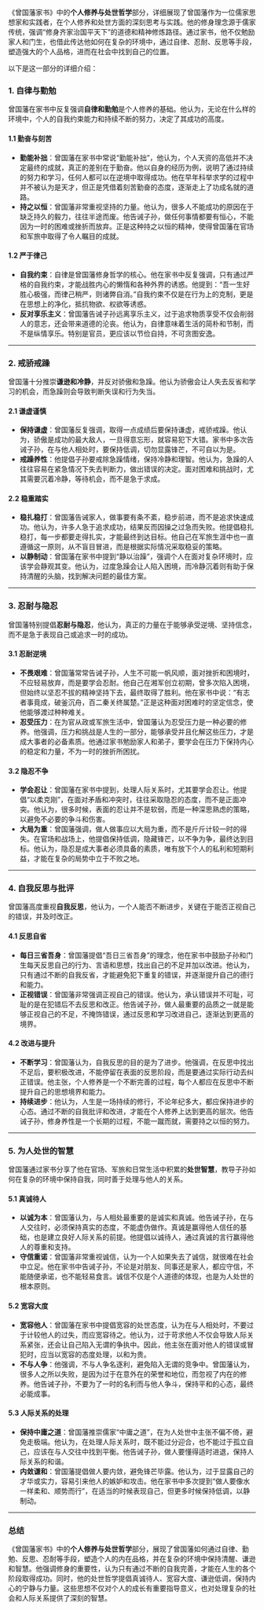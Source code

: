 《曾国藩家书》中的**个人修养与处世哲学**部分，详细展现了曾国藩作为一位儒家思想家和实践者，在个人修养和处世方面的深刻思考与实践。他的修身理念源于儒家传统，强调“修身齐家治国平天下”的道德和精神修炼路径。通过家书，他不仅勉励家人和门生，也借此传达他如何在复杂的环境中，通过自律、忍耐、反思等手段，塑造强大的个人品格，进而在社会中找到自己的位置。

以下是这一部分的详细介绍：

### 1. **自律与勤勉**

曾国藩在家书中反复强调**自律和勤勉**是个人修养的基础。他认为，无论在什么样的环境中，个人的自我约束能力和持续不断的努力，决定了其成功的高度。

#### 1.1 **勤奋与刻苦**

- **勤能补拙**：曾国藩在家书中常说“勤能补拙”，他认为，个人天资的高低并不决定最终的成就，真正的差别在于勤奋。他以自身的经历为例，说明了通过持续的努力和学习，任何人都可以在逆境中取得成功。他在早年科举求学的过程中并不被认为是天才，但正是凭借着刻苦勤奋的态度，逐渐走上了功成名就的道路。
- **持之以恒**：曾国藩非常重视坚持的力量。他认为，很多人不能成功的原因在于缺乏持久的毅力，往往半途而废。他告诫子孙，做任何事情都要有恒心，不能因为一时的困难或挫折而放弃。正是这种持之以恒的精神，使得曾国藩在官场和军旅中取得了令人瞩目的成就。

#### 1.2 **严于律己**

- **自我约束**：自律是曾国藩修身哲学的核心。他在家书中反复强调，只有通过严格的自我约束，才能战胜内心的懒惰和各种外界的诱惑。他提到：“吾一生好胜心极强，而律己稍严，则诸弊自消。”自我约束不仅是在行为上的克制，更是在思想上的净化，抵抗物欲、权欲等诱惑。
- **反对享乐主义**：曾国藩告诫子孙远离享乐主义，过于追求物质享受不仅会削弱人的意志，还会带来道德的沦丧。他认为，自律意味着生活的简朴和节制，而不是纵情享乐。特别是官员，更应该以节俭自持，不可贪图安逸。

------

### 2. **戒骄戒躁**

曾国藩十分推崇**谦逊和冷静**，并反对骄傲和急躁。他认为骄傲会让人失去反省和学习的机会，而急躁则会导致判断失误和行为失当。

#### 2.1 **谦虚谨慎**

- **保持谦虚**：曾国藩反复强调，取得一点成绩后要保持谦虚，戒骄戒躁。他认为，骄傲是成功的最大敌人，一旦得意忘形，就容易犯下大错。家书中多次告诫子孙，在与他人相处时，要保持低调，切勿显露锋芒，不可自以为是。
- **戒躁养性**：他提倡子孙要戒除急躁情绪，保持冷静和理智。他认为，急躁的人往往容易在紧急情况下失去判断力，做出错误的决定。面对困难和挑战时，尤其需要沉着冷静，等待机会，而不是急于求成。

#### 2.2 **稳重踏实**

- **稳扎稳打**：曾国藩告诫家人，做事要有条不紊，稳步前进，而不是追求快速成功。他认为，许多人急于追求成功，结果反而因操之过急而失败。他提倡稳扎稳打，每一步都要走得扎实，才能最终到达目标。他自己在军旅生涯中也一直遵循这一原则，从不盲目冒进，而是根据实际情况采取稳妥的策略。
- **以静制动**：曾国藩在家书中提到“静以治躁”，强调个人在面对复杂环境时，应该学会静观其变。他认为，过度急躁会让人陷入困境，而冷静沉着则有助于保持清醒的头脑，找到解决问题的最佳方案。

------

### 3. **忍耐与隐忍**

曾国藩特别提倡**忍耐与隐忍**，他认为，真正的力量在于能够承受逆境、坚持信念，而不是急于表现自己或追求一时的成功。

#### 3.1 **忍耐逆境**

- **不畏艰难**：曾国藩常常告诫子孙，人生不可能一帆风顺，面对挫折和困境时，不应轻易放弃，而是要学会忍耐。他自己在湘军创立初期，曾多次陷入困境，但始终以坚忍不拔的精神坚持下去，最终取得了胜利。他在家书中说：“有志者事竟成，破釜沉舟，百二秦关终属楚。”正是这种面对困难时的坚定信念，使他能够渡过种种难关。
- **忍受压力**：在为官从政或军旅生活中，曾国藩认为忍受压力是一种必要的修养。他强调，压力和挑战是人生的一部分，能够承受并且化解这些压力，才是成大事者的必备素质。他通过家书勉励家人和弟子，要学会在压力下保持内心的稳定和力量，不为一时的挫折所困扰。

#### 3.2 **隐忍不争**

- **学会忍让**：曾国藩在家书中提到，处理人际关系时，尤其要学会忍让。他提倡“以柔克刚”，在面对矛盾和冲突时，往往采取隐忍的态度，而不是正面冲突。他认为，很多时候，表面的忍让并不是软弱，而是一种深思熟虑的策略，以避免不必要的争斗和伤害。
- **大局为重**：曾国藩强调，做人做事应以大局为重，而不是斤斤计较一时的得失。在官场和战场上，他提倡保持低调，隐藏锋芒，以不争为争，最终达到目标。他认为，隐忍是成大事者必须具备的素质，唯有放下个人的私利和短期利益，才能在复杂的局势中立于不败之地。

------

### 4. **自我反思与批评**

曾国藩高度重视**自我反思**，他认为，一个人能否不断进步，关键在于能否正视自己的错误，并及时改正。

#### 4.1 **反思自省**

- **每日三省吾身**：曾国藩提倡“吾日三省吾身”的理念，他在家书中鼓励子孙和门生每天反思自己的行为、言语和思想，找出自己的不足并加以改进。他认为，只有通过不断的自我反省，才能避免犯下重复的错误，并逐渐提升自己的德行和能力。
- **正视错误**：曾国藩非常强调正视自己的错误。他认为，承认错误并不可耻，可耻的是在犯错后不去反思和改正。他告诫子孙，做人最重要的品质之一就是能够正视自己的不足，不掩饰错误，通过反思和学习改进自己，逐渐达到更高的境界。

#### 4.2 **改进与提升**

- **不断学习**：曾国藩认为，自我反思的目的是为了进步。他强调，在反思中找出不足后，要积极改进，不能停留在表面的反思阶段，而是要通过实际行动去纠正错误。他主张，个人修养是一个不断完善的过程，每个人都应在反思中不断提升自己的思想境界和能力。
- **持续进步**：他认为，人生是一场持续的修行，不论年纪多大，都应保持进步的心态。通过不断的自我批评和改进，才能在个人修养上达到更高的层次。他告诫子孙，修身养性是一个长期的过程，不能一蹴而就，需要持之以恒的努力。

------

### 5. **为人处世的智慧**

曾国藩通过家书分享了他在官场、军旅和日常生活中积累的**处世智慧**，教导子孙如何在复杂的环境中保持自我，同时善于处理与他人的关系。

#### 5.1 **真诚待人**

- **以诚为本**：曾国藩认为，与人相处最重要的是诚实和真诚。他告诫子孙，在与人交往时，必须保持真实的态度，不能虚伪做作。真诚是赢得他人信任的基础，也是建立良好人际关系的前提。他提倡以诚待人，通过真诚的言行赢得他人的尊重和支持。
- **守信重诺**：曾国藩非常重视诚信，认为一个人如果失去了诚信，就很难在社会中立足。他在家书中告诫子孙，不论是对朋友、同事还是家人，都应守信，不能随便承诺，也不能轻易食言。诚信不仅是个人道德的体现，也是为人处世的根本原则。

#### 5.2 **宽容大度**

- **宽容他人**：曾国藩在家书中提倡宽容的处世态度，认为在与人相处时，不要过于计较他人的过失，而应宽容待之。他认为，过于苛求他人不仅会导致人际关系紧张，还会让自己陷入无谓的争执中。因此，他主张在面对他人的错误或冒犯时，应当以宽容的态度处理，以和为贵。
- **不与人争**：他强调，不与人争名逐利，避免陷入无谓的竞争中。曾国藩认为，很多人之所以失败，是因为过于在意外在的荣誉和地位，而忽视了内在的修养。他告诫子孙，不要为了一时的名利而与他人争斗，保持平和的心态，最终必能成事。

#### 5.3 **人际关系的处理**

- **保持中庸之道**：曾国藩推崇儒家“中庸之道”，在为人处世中主张不偏不倚，避免走极端。他认为，在处理人际关系时，既不能过分迎合，也不能过于孤立自己，应该在与人交往中找到平衡。他告诫子孙，做人要懂得适时进退，保持人际关系的和谐。
- **内敛谦和**：曾国藩提倡做人要内敛，避免锋芒毕露。他认为，过于显露自己的才华或实力，容易引来他人的嫉妒和攻击。他在家书中多次提到“做人要像水一样柔和、顺势而行”，在适当的时候表现自己，但更多时候保持低调，以静制动。

------

### 总结

《曾国藩家书》中的**个人修养与处世哲学**部分，展现了曾国藩如何通过自律、勤勉、反思、忍耐等手段，塑造个人的内在品格，并在复杂的环境中保持清醒、谦逊和智慧。他强调修身的重要性，认为只有通过不断的自我完善，才能在人生的各个阶段取得成功。同时，他的处世哲学提倡真诚待人、宽容大度、谦逊低调，保持内心的宁静与力量。这些思想不仅对个人的成长有重要指导意义，也对处理复杂的社会和人际关系提供了深刻的智慧。